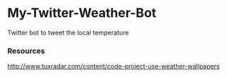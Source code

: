 My-Twitter-Weather-Bot
===========

Twitter bot to tweet the local temperature

### Resources
http://www.tuxradar.com/content/code-project-use-weather-wallpapers
